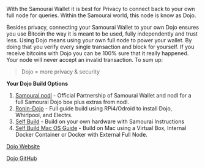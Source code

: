 With the Samourai Wallet it is best for Privacy to connect back to your own full node for queries.  Within the Samourai world, this node is know as Dojo.  

Besides privacy, connecting your Samourai Wallet to your own Dojo ensures you use Bitcoin the way it is meant to be used, fully independently and trust less. Using Dojo means using your own full node to power your wallet. By doing that you verify every single transaction and block for yourself. If you receive bitcoins with Dojo you can be 100% sure that it really happened. Your node will never accept an invalid transaction. To sum up: 

> Dojo = more privacy & security

**Your Dojo Build Options**

1. [Samourai nodl](https://shop.nodl.it/en/home/38-nodl-samourai-edition.html) - Official Partnership of Samourai Wallet and nodl for a full Samourai Dojo box plus extras from nodl.
2. [Ronin-Dojo](https://github.com/BTCxZelko/Ronin-Dojo) - Full guide build using RPi4/Odroid to install Dojo, Whirlpool, and Electrs.
3. [Self Build](https://github.com/Samourai-Wallet/samourai-dojo) - Build on your own hardware with Samourai Instructions
4. [Self Build Mac OS Guide](https://github.com/Samourai-Wallet/samourai-dojo/blob/develop/doc/DOCKER_mac_setup.MD) - Build on Mac using a Virtual Box, Internal Docker Container or Docker with External Full Node.


[Dojo Website](https://samouraiwallet.com/dojo)

[Dojo GitHub](https://github.com/Samourai-Wallet/samourai-dojo)


